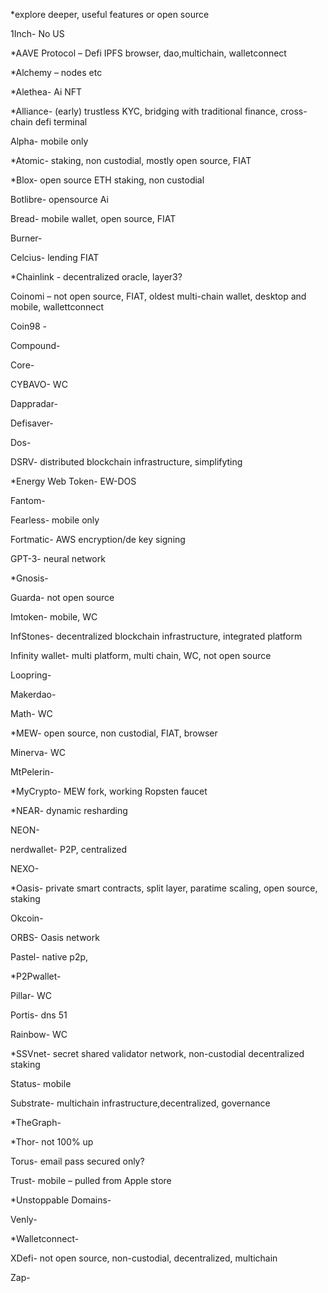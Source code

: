  *explore deeper, useful features or open source 

1Inch- No US

*AAVE Protocol – Defi IPFS browser, dao,multichain, walletconnect

*Alchemy – nodes etc

*Alethea- Ai NFT

*Alliance- (early) trustless KYC, bridging with traditional finance, cross-chain defi terminal

Alpha- mobile only

*Atomic- staking, non custodial, mostly open source, FIAT

*Blox- open source ETH staking, non custodial

Botlibre- opensource Ai

Bread- mobile wallet, open source, FIAT

Burner-

Celcius- lending FIAT

*Chainlink - decentralized oracle, layer3?

Coinomi – not open source, FIAT, oldest multi-chain wallet, desktop and mobile, wallettconnect

Coin98 -

Compound-

Core-

CYBAVO- WC

Dappradar-

Defisaver-

Dos-

DSRV- distributed blockchain infrastructure, simplifyting

*Energy Web Token- EW-DOS

Fantom-

Fearless- mobile only

Fortmatic- AWS encryption/de key signing

GPT-3- neural network

*Gnosis- 

Guarda- not open source

Imtoken- mobile, WC

InfStones- decentralized blockchain infrastructure, integrated platform

Infinity wallet- multi platform, multi chain, WC, not open source

Loopring-

Makerdao-

Math- WC

*MEW- open source, non custodial, FIAT, browser 

Minerva- WC

MtPelerin-

*MyCrypto- MEW fork, working Ropsten faucet

*NEAR- dynamic resharding

NEON- 

nerdwallet- P2P, centralized

NEXO-

*Oasis- private smart contracts, split layer, paratime scaling, open source, staking

Okcoin-

ORBS- Oasis network

Pastel- native p2p, 

*P2Pwallet-

Pillar- WC

Portis- dns 51

Rainbow- WC

*SSVnet- secret shared validator network, non-custodial decentralized staking

Status- mobile

Substrate- multichain infrastructure,decentralized, governance

*TheGraph- 

*Thor-  not 100% up

Torus- email pass secured only?

Trust- mobile – pulled from Apple store

*Unstoppable Domains- 

Venly-

*Walletconnect- 

XDefi- not open source, non-custodial, decentralized, multichain

Zap- 
